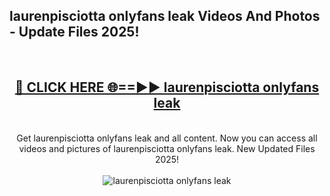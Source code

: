 <h2>laurenpisciotta onlyfans leak Videos And Photos - Update Files 2025!</h2>
<br>
<div align="center">
<h2><a href="https://top-ai-tools.click/QrbHav" rel="nofollow">🔴 CLICK HERE 🌐==►► laurenpisciotta onlyfans leak</a></h2>
<br>
Get laurenpisciotta onlyfans leak and all content. Now you can access all videos and pictures of laurenpisciotta onlyfans leak. New Updated Files 2025!
<br>
<br>
<a href="https://top-ai-tools.click/QrbHav" rel="nofollow" data-target="animated-image.originalLink"><img src="https://i.ibb.co.com/WyWwxjT/player-gif2.gif" alt="laurenpisciotta onlyfans leak" style="max-width: 100%; display: inline-block;" data-target="animated-image.originalImage"></a>
</div>
<br>